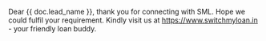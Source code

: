 Dear {{ doc.lead_name }}, thank you for connecting with SML. Hope we could fulfil your requirement. Kindly visit us at https://www.switchmyloan.in - your friendly loan buddy.
